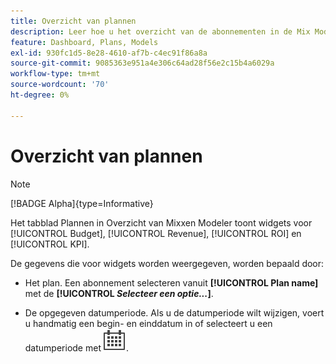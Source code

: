 ```yaml
---
title: Overzicht van plannen
description: Leer hoe u het overzicht van de abonnementen in de Mix Modeler gebruikt.
feature: Dashboard, Plans, Models
exl-id: 930fc1d5-8e28-4610-af7b-c4ec91f86a8a
source-git-commit: 9085363e951a4e306c64ad28f56e2c15b4a6029a
workflow-type: tm+mt
source-wordcount: '70'
ht-degree: 0%

---
```


# Overzicht van plannen

>[!NOTE]
>
>[!BADGE Alpha]{type=Informative}


Het tabblad Plannen in Overzicht van Mixxen Modeler toont widgets voor [!UICONTROL Budget], [!UICONTROL Revenue], [!UICONTROL ROI] en [!UICONTROL KPI].

De gegevens die voor widgets worden weergegeven, worden bepaald door:

* Het plan. Een abonnement selecteren vanuit **[!UICONTROL Plan name]** met de **[!UICONTROL _Selecteer een optie..._]**.

* De opgegeven datumperiode. Als u de datumperiode wilt wijzigen, voert u handmatig een begin- en einddatum in of selecteert u een datumperiode met ![Kalender](/help/assets//icons/Calendar.svg).


